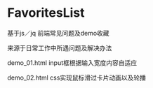 # FavoritesList
基于js／jq
前端常见问题及demo收藏

来源于日常工作中所遇问题及解决办法

demo_01.html  input框根据输入宽度内容自适应

demo_02.html   css实现鼠标滑过卡片动画以及轮播
